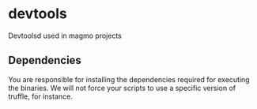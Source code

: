 # devtools
Devtoolsd used in magmo projects

## Dependencies
You are responsible for installing the dependencies required for executing the binaries.
We will not force your scripts to use a specific version of truffle, for instance.
